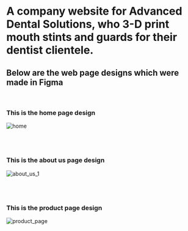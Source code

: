 
# A company website for Advanced Dental Solutions, who 3-D print mouth stints and guards for their dentist clientele.
## Below are the web page designs which were made in Figma

<br>

### This is the home page design
![home](https://user-images.githubusercontent.com/51379562/181430844-c877ba7c-6462-485b-a618-ae5e19f8b7df.png)

<br>
<br>

### This is the about us page design
![about_us_1](https://user-images.githubusercontent.com/51379562/181430850-96e76323-2940-4c4c-981c-811ad2570eb8.png)

<br>
<br>

### This is the product page design <br>
![product_page](https://user-images.githubusercontent.com/51379562/181430854-d2103451-75e8-46f1-9eae-dff623720d56.png)
